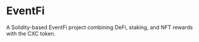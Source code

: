# EventFi
A Solidity-based EventFi project combining DeFi, staking, and NFT rewards with the CXC token.
